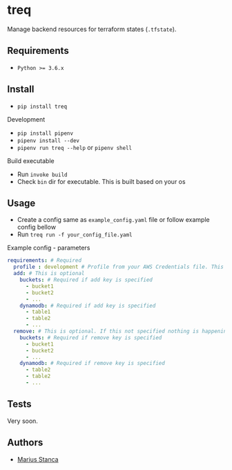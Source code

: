 # treq

Manage backend resources for terraform states (`.tfstate`).

## Requirements

* `Python >= 3.6.x`

## Install

* `pip install treq`

Development

* `pip install pipenv`
* `pipenv install --dev`
* `pipenv run treq --help` or `pipenv shell`

Build executable

* Run `invoke build`
* Check `bin` dir for executable. This is built based on your os

## Usage

* Create a config same as `example_config.yaml` file or follow example config bellow
* Run `treq run -f your_config_file.yaml`

Example config - parameters

```yaml
requirements: # Required
  profile : development # Profile from your AWS Credentials file. This is required, if this is not specified default profile is used
  add: # This is optional
    buckets: # Required if add key is specified
      - bucket1
      - bucket2
      - ...
    dynamodb: # Required if add key is specified
      - table1
      - table2
      - ...
  remove: # This is optional. If this not specified nothing is happening
    buckets: # Required if remove key is specified
      - bucket1
      - bucket2
      - ...
    dynamodb: # Required if remove key is specified
      - table2
      - table2
      - ...
```

## Tests

Very soon.

## Authors

* [Marius Stanca](mailto:me@marius.xyz)